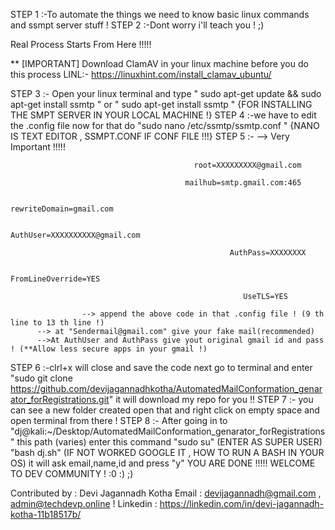 STEP 1 :-To automate the things we need to know basic linux commands and ssmpt server stuff !
STEP 2 :-Dont worry i'll teach you ! ;)

Real Process Starts From Here !!!!!


** [IMPORTANT]   Download ClamAV in your linux machine before you do this process LINL:- https://linuxhint.com/install_clamav_ubuntu/


STEP 3 :- Open your linux terminal and type "   sudo apt-get update && sudo apt-get install ssmtp    "  or  " sudo apt-get install ssmtp "  {FOR INSTALLING THE SMPT SERVER IN YOUR LOCAL MACHINE !}
STEP 4 :-we have to edit the .config file now for that do  "sudo nano /etc/ssmtp/ssmtp.conf " {NANO IS TEXT EDITOR , SSMPT.CONF IF CONF FILE !!!}
STEP 5 :- --> Very Important !!!!!    
               
	                                         root=XXXXXXXXX@gmail.com
								
                                           mailhub=smtp.gmail.com:465
             
				                              		 rewriteDomain=gmail.com
             
					                               	 AuthUser=XXXXXXXXXX@gmail.com
             
					                              	 AuthPass=XXXXXXXX
             
						                               FromLineOverride=YES
             
						                                UseTLS=YES
          
					--> append the above code in that .config file ! (9 th line to 13 th line !)
          --> at "Sendermail@gmail.com" give your fake mail(recommended)
          -->At AuthUser and AuthPass give yout original gmail id and pass ! (**Allow less secure apps in your gmail !)
STEP 6 :-clrl+x will close and save the code next go to terminal and enter "sudo git clone https://github.com/devijagannadhkotha/AutomatedMailConformation_genarator_forRegistrations.git" 
          it will download my repo for you !!
STEP 7 :- you can see a new folder created open that and right click on empty space and open terminal from there !
STEP 8 :- After going in to "dj@kali:~/Desktop/AutomatedMailConformation_genarator_forRegistrations" this path (varies) enter this command 
          "sudo su" (ENTER AS SUPER USER)
          "bash dj.sh" (IF NOT WORKED GOOGLE IT , HOW TO RUN A BASH IN YOUR OS)
          it will ask email,name,id and press "y" 
          YOU ARE DONE !!!!!
          WELCOME TO DEV COMMUNITY ! :0 :) ;)
         
         
         
         
Contributed by : Devi Jagannadh Kotha 
Email          : devijagannadh@gmail.com , admin@techdevp.online !
Linkedin       : https://linkedin.com/in/devi-jagannadh-kotha-11b18517b/
